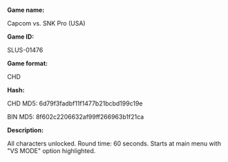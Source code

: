 **Game name:**

Capcom vs. SNK Pro (USA)

**Game ID:**

SLUS-01476

**Game format:**

CHD

**Hash:**

CHD MD5: 6d79f3fadbf11f1477b21bcbd199c19e

BIN MD5: 8f602c2206632af99ff266963b1f21ca

**Description:**

All characters unlocked. Round time: 60 seconds. Starts at main menu with "VS MODE" option highlighted.